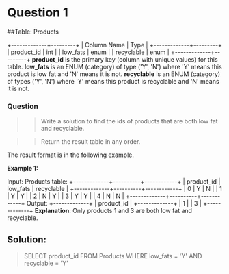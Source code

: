 # Question 1


##Table: Products

+-------------+---------+
| Column Name | Type    |
+-------------+---------+
| product_id  | int     |
| low_fats    | enum    |
| recyclable  | enum    |
+-------------+---------+
**product_id** is the primary key (column with unique values) for this table.
**low_fats** is an ENUM (category) of type ('Y', 'N') where 'Y' means this product is low fat and 'N' means it is not.
**recyclable** is an ENUM (category) of types ('Y', 'N') where 'Y' means this product is recyclable and 'N' means it is not.

### Question


>>Write a solution to find the ids of products that are both low fat and recyclable.

>>Return the result table in any order.

The result format is in the following example.

 

**Example 1:**

Input: 
Products table:
+-------------+----------+------------+
| product_id  | low_fats | recyclable |
+-------------+----------+------------+
| 0           | Y        | N          |
| 1           | Y        | Y          |
| 2           | N        | Y          |
| 3           | Y        | Y          |
| 4           | N        | N          |
+-------------+----------+------------+
Output: 
+-------------+
| product_id  |
+-------------+
| 1           |
| 3           |
+-------------+
**Explanation**: Only products 1 and 3 are both low fat and recyclable.
 

## Solution:

>SELECT
    product_id
FROM
    Products
WHERE
    low_fats = 'Y' AND recyclable = 'Y'



